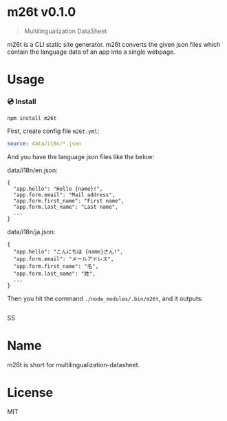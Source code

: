 # m26t v0.1.0

> Multilingualization DataSheet

m26t is a CLI static site generator. m26t converts the given json files which contain the language data of an app into a single webpage.

# Usage

### :cd: Install

    npm install m26t

First, create config file `m26t.yml`:

```yml
source: data/i18n/*.json
```

And you have the language json files like the below:

data/i18n/en.json:
```
{
  "app.hello": "Hello {name}!",
  "app.form.email": "Mail address",
  "app.form.first_name": "First name",
  "app.form.last_name": "Last name",
  ...
}
```

data/i18n/ja.json:
```
{
  "app.hello": "こんにちは {name}さん!",
  "app.form.email": "メールアドレス",
  "app.form.first_name": "名",
  "app.form.last_name": "姓",
  ...
}
```

Then you hit the command `./node_modules/.bin/m26t`, and it outputs:

```
```

SS


# Name

m26t is short for multilingualization-datasheet.

# License

MIT

